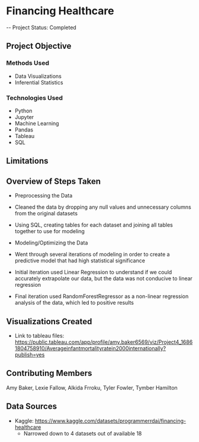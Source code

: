 # Financing Healthcare

-- Project Status: Completed

## Project Objective

### Methods Used
- Data Visualizations
- Inferential Statistics

### Technologies Used
- Python
- Jupyter
- Machine Learning
- Pandas
- Tableau
- SQL

## Limitations


## Overview of Steps Taken
- Preprocessing the Data
 - Cleaned the data by dropping any null values and unnecessary columns from the original datasets
 - Using SQL, creating tables for each dataset and joining all tables together to use for modeling

- Modeling/Optimizing the Data 
 - Went through several iterations of modeling in order to create a predictive model that had high statistical significance
 - Initial iteration used Linear Regression to understand if we could accurately extrapolate our data, but the data was not conducive to linear regression
 - Final iteration used RandomForestRegressor as a non-linear regression analysis of the data, which led to positive results

## Visualizations Created
- Link to tableau files: https://public.tableau.com/app/profile/amy.baker6569/viz/Project4_16861804758910/Averageinfantmortalityratein2000internationally?publish=yes

## Contributing Members
Amy Baker, Lexie Fallow, Alkida Frroku, Tyler Fowler, Tymber Hamilton

## Data Sources
- Kaggle: https://www.kaggle.com/datasets/programmerrdai/financing-healthcare
  -    Narrowed down to 4 datasets out of available 18

